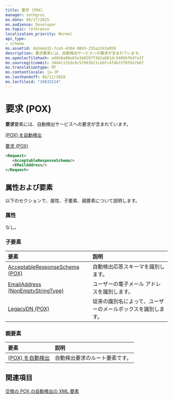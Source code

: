 ```yaml
---
title: 要求 (POX)
manager: sethgros
ms.date: 09/17/2015
ms.audience: Developer
ms.topic: reference
localization_priority: Normal
api_type:
- schema
ms.assetid: da54eb32-7ce5-4384-9893-255a2243a959
description: 要求要素には、自動検出サービスへの要求が含まれています。
ms.openlocfilehash: ed6b0a80e83e160287f382a881dc5405bfb47a37
ms.sourcegitcommit: 34041125dc8c5f993b21cebfc4f8b72f0fd2cb6f
ms.translationtype: MT
ms.contentlocale: ja-JP
ms.lasthandoff: 06/11/2018
ms.locfileid: "19833124"
---
```

# <a name="request-pox"></a>要求 (POX)

**要求**要素には、自動検出サービスへの要求が含まれています。 
  
[(POX) を自動検出](autodiscover-pox.md)
  
[要求 (POX)](request-pox.md)
  
```xml
<Request>
   <AcceptableResponseSchema/>
   <EMailAddress/>
</Request>
```

## <a name="attributes-and-elements"></a>属性および要素

以下のセクションで、属性、子要素、親要素について説明します。
  
### <a name="attributes"></a>属性

なし。
  
### <a name="child-elements"></a>子要素

|**要素**|**説明**|
|:-----|:-----|
|[AcceptableResponseSchema (POX)](acceptableresponseschema-pox.md) <br/> |自動検出応答スキーマを識別します。  <br/> |
|[EmailAddress (NonEmptyStringType)](emailaddress-nonemptystringtype.md) <br/> |ユーザーの電子メール アドレスを識別します。  <br/> |
|[LegacyDN (POX)](legacydn-pox.md) <br/> |従来の識別名によって、ユーザーのメールボックスを識別します。  <br/> |
   
### <a name="parent-elements"></a>親要素

|**要素**|**説明**|
|:-----|:-----|
|[(POX) を自動検出](autodiscover-pox.md) <br/> |自動検出要求のルート要素です。  <br/> |
   
## <a name="see-also"></a>関連項目



[交換の POX の自動検出の XML 要素](pox-autodiscover-xml-elements-for-exchange.md)

